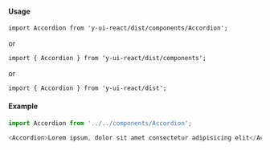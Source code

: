 #### Usage

```markdown
import Accordion from 'y-ui-react/dist/components/Accordion';
```

or

```markdown
import { Accordion } from 'y-ui-react/dist/components';
```

or

```markdown
import { Accordion } from 'y-ui-react/dist';
```

#### Example

```js
import Accordion from '../../components/Accordion';

<Accordion>Lorem ipsum, dolor sit amet consectetur adipisicing elit</Accordion>;
```
